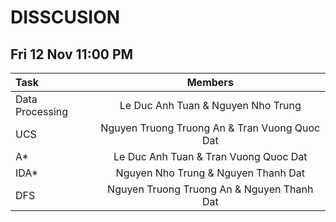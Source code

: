 # DISSCUSION
## Fri 12 Nov 11:00 PM
| Task                         | Members                                       |
| :----                        |    :----:                                     |
| Data Processing              | Le Duc Anh Tuan & Nguyen Nho Trung            |
| UCS                          | Nguyen Truong Truong An & Tran Vuong Quoc Dat |
| A*                           | Le Duc Anh Tuan & Tran Vuong Quoc Dat         |
| IDA*                         | Nguyen Nho Trung & Nguyen Thanh Dat           |
| DFS                          | Nguyen Truong Truong An & Nguyen Thanh Dat    |

